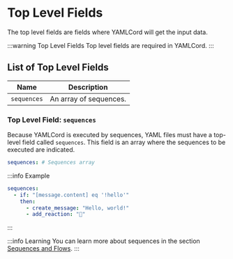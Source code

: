 # Top Level Fields

The top level fields are fields where YAMLCord will get the input data.

:::warning Top Level Fields
Top level fields are required in YAMLCord.
:::

## List of Top Level Fields

| Name        | Description            |
| ----------- | ---------------------- |
| `sequences` | An array of sequences. |

### Top Level Field: `sequences`

Because YAMLCord is executed by sequences, YAML files must have a top-level field called `sequences`. This field is an array where the sequences to be executed are indicated.

```yml
sequences: # Sequences array
```

:::info Example

```yml
sequences:
  - if: "[message.content] eq '!hello'"
    then:
      - create_message: "Hello, world!"
      - add_reaction: "👋"
```

:::

:::info Learning
You can learn more about sequences in the section [Sequences and Flows][SequencesAndFlows].
:::

[SequencesAndFlows]: ./sequences-and-flows.md
